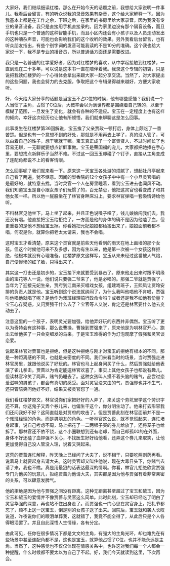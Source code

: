 
大家好，我们继续细读红楼。那么在开始今天的话题之前，我想给大家说明一件事儿。我看后台留言，有的听众说我的录音效果有杂音，这个给大家解释一下。因为我基本上都是在工作之余，下班之后，在家里的书房里给大家录音。因为我没有专业的录音设备，我只是直接用手机直接录的。因为家里边没有那个隔音设备，而且手机也只是一个普通的这种智能手机，而且小区内还会有小孩子以及人员走动发出的这种嘈杂声音，可能也会影响我们的这个收听的效果。另外我看后台留言，也有听众朋友指出，有些个别字词的发音可能我读的不是10分的准确。这个我也给大家说一下，我不是专业的播音员，所以普通话方面还是需要改进。

我只是一名普通的红学爱好者，因为对红楼梦的喜欢，从中学起接触到红楼梦，一直到现在二十多年，可以说是这本书一直在陪伴着我。我录这个专辑的初衷，只是说把我读红楼梦的一个心得体会拿出来跟大家一起分享交流。当然了，对大家提出的这些问题，我也会努力的去克服，争取把这个专辑录得越来越好，方便大家收听。

好，今天给大家分享的话题是当宝玉不占C位的时候，他有哪些感悟？我们说一个人当惯了主角，占惯了C位后，大概率会以为满世界都是围绕着自己转的，以至于模糊了范围，一旦发生了变化，就会有各种的不适应。宝玉在一定程度上也有这样的倾向，幸好这次经历也让他有所顿悟，我们就来聊聊这是怎么回事。

此事发生在红楼梦第36回解说，宝玉挨了父亲贾政一顿打后，身体上颇吃了一番苦楚。但是也有一个意想不到的好处，那就是不用再去上学了，真的没人管了，可以由着自己的性子，想干嘛就干嘛。宝玉真正成了一个富贵贤人，不过时间长了也容易无聊，一无聊就要想点新鲜事做。宝玉是荣国福的宠儿，大家都把她捧在手心里，要想找点新鲜乐子当然不难。不过这一回玉玉却碰了个钉子，直接从主角变成了连配角都说不上的看客情眼。

怎么回事呢？我们就来看一下。原来这一天宝玉各处游的烦腻了，想起牡丹亭起来自己看了两遍，犹不惬意。因闻的梨香院的12个女孩子中中有一个小旦灵官唱的是最好的，就特意去找。当时灵官一个人在房里睡着，看到宝玉进去也闻风不动。我们知道宝玉是自小跟女孩子们玩惯了的，百无禁忌，他把这灵官也看变成了和其他女孩一样。所以他一屁股坐在了林官身畔床沿上，要求林官弹唱一套袅情诗给他听。

不料林官见他坐下，马上坐了起来，并且正色说嗓子哑了，钱儿娘娘闯我们去，我还没有唱。他直接把宝玉给拒绝了，一方面是他的身体的确不是因为他嗑了血，但更重要的是他不想给宝玉擦。你看她把元妃娘娘都给搬出来了，娘娘面前我都不唱，何况是你，就算你把老太太请来，我也不会唱。

这时宝玉才看清楚，原来这个灵官就是前些天他看到的雨天在地上画墙的那个女孩。但这个时候他可来不及多想，因为有生以来，他是第一次被一个女孩这样拒绝，他根本就没有心理准备。红楼梦原文这样写，宝玉从来未经过这番被人气焰，自己便惨惨的红了脸，只得出来了。

其实这一打击还是初步的，宝玉接下来就要受到暴击了。原来他走出来时跟不明缘由的宝花等人一说，他们说只要强二爷来了，他是必唱的。那强二爷就是贾强了，当年为了迎接元妃生亲，贾府到江南采买唱戏女孩，组建戏班子，王熙凤让贾玲安排的负责人就是他。宝玉听到这个说法就纳闷了，为什么我叫他唱他不肯唱，贾强叫他唱他就唱了呢？是他作为戏班经理搞行政命令吗？或者还是我不如他有份量？宝玉心存疑惑，又问贾强干什么去了？宝官等人又说，肯定还是林官要什么他去变动去了。

注意这里的一个孩子，表明灵光要加强，给他弄好玩的东西并非偶然。宝玉听了更以为奇特会有这种事，那么说曹操，曹操到贾强来了，原来他是为哄林官开心，跑出去给他买了一只会变细发的鸟来。于是宝玉难得的作为灯泡观摩了假强和灵官谈恋爱。

说起来林官对贾蔷也是拒绝，但是这种拒绝与刚才对宝玉的拒绝有根本的不同，那是一种距离感的不同，也就是亲密度的不同。我们来看当时的场景，当时贾强走进林官房里，就跟他说买了好玩的。林官也马上起身问买了什么，然后贾强就给他表演了雀儿拳击。贾蔷以为肯定能逗林官欢喜了，事实上其他女孩子也都说有趣儿。但读林官冷笑了两声，赌气仍睡去了。这种女孩叫人摸不着头脑的赌气，品尝过恋爱滋味的男孩子，都会有真切的感受。面对灵官没来由的气，贾强却也并不生气，还只管陪笑问他好不好，结果又被灵官怼了一通。

我们看红楼梦原文，林官说你们家把好好的人弄了，来关这个劳坑里学这个劳识字还不算，你这鬼子又弄个券儿来，也偏生干这个，你分明生动了。他来打去形容我们还问我好不好？这简直就是对贾府的攻击了。但是贾蔷此刻在林官面前并不是一个戏班经理的角色，而是男朋友的角色。一听林官这么说，就不觉慌起来，连忙堵身起事，说自己考虑不周，马上把花了一二两银子买的券儿给放了，还将笼子也给拆了。那林官还不依不饶，这个小圈联想到还有老却，而自己却孤00的在外面，身体不好还磕了血钾强不关心，不找医生好好给他看，还弄这个券儿来取笑，让他更加觉得自己没人管没人理，说着又哭起来。

这荒的贾蔷连忙解释，昨天晚上已经问了大夫了，说不相干，只要吃两剂药再看。说着马上就要起身去请大夫。这时灵官却又叫住他说，现在大毒日头下，你赌气去请了来，我也不瞧。真是用最狠的话表达最深的情啊。你看，林官儿拒绝欣赏贾强专门为他买的玩意儿，拒绝贾蔷为他请大夫，其实都是因为他与贾强有着非常亲密的关系，可以肆意发脾气。

他的拒绝是因为他与贾强之间没有距离。这种无距离甚至超过了宝玉和黛玉，因为宝玉和黛玉的爱情并不像贾蔷与灵官这么简单。此时此刻，宝玉却已经吃了明白了灵官华强的深意，再也站不住出身走了。而贾强也一门心思在灵官身上，把礼节都忘了，顾不上送一送宝玉，倒是别的女孩子送了出来。回院后，宝玉就和袭人长叹说道，昨夜说你们的眼泪单葬我，这就错了，我竟不能全得了，从此后只是个人各得眼泪罢了。并且自此深悟人生情缘，各有分定。

由此可见，任你在很多情况下都是文文的主角，有强大的主角光环，却也难免在有些场景中甚至连配角都不是，这也是宝玉，就算他占惯了C位，也并不能永远是主角。当然了，这种感觉也不仅仅体现在情感关系中，也许这对我们每一个人都会一种提醒，什么时候都不要太以为自己了不起。好，我们今天就读到这里，下次再会。


